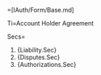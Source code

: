 =[IAuth/Form/Base.md]


Ti=Account Holder Agreement

Secs=<ol><li>{Liability.Sec}<li>{Disputes.Sec}<li>{Authorizations.Sec}</ol>